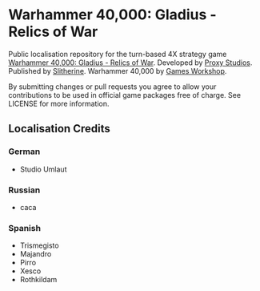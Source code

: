 # Warhammer 40,000: Gladius - Relics of War
Public localisation repository for the turn-based 4X strategy game [Warhammer 40,000: Gladius - Relics of War](http://www.slitherine.com/products/product.asp?gid=701). Developed by [Proxy Studios](http://www.proxy-studios.com). Published by [Slitherine](http://slitherine.com/). Warhammer 40,000 by [Games Workshop](https://www.games-workshop.com).

By submitting changes or pull requests you agree to allow your contributions to be used in official game packages free of charge. See LICENSE for more information.

## Localisation Credits
### German
* Studio Umlaut

### Russian
* caca

### Spanish
* Trismegisto
* Majandro
* Pirro
* Xesco
* Rothkildam

